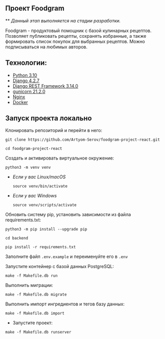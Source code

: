## Проект Foodgram
** *Данный этап выполняется на стадии разработки.*

 Foodgram - продуктовый помощник с базой кулинарных рецептов. Позволяет публиковать рецепты, сохранять избранные, а также формировать список покупок для выбранных рецептов. Можно подписываться на любимых авторов.

## Технологии:
* [Python 3.10](https://docs.python.org/3.10/)
* [Django 4.2.7](https://www.djangoproject.com/)
* [Django REST Framework 3.14.0](https://www.django-rest-framework.org/)
* [gunicorn 21.2.0](https://docs.gunicorn.org/en/stable/)
* [Nginx](https://nginx.org/)
* [Docker](https://www.docker.com/)

## Запуск проекта локально
Клонировать репозиторий и перейти в него:

```
git clone https://github.com/Artyom-Serov/foodgram-project-react.git
```
```
cd foodgram-project-react
```

Cоздать и активировать виртуальное окружение:

```
python3 -m venv venv
```

* *Если у вас Linux/macOS*

    ```
    source venv/bin/activate
    ```

* *Если у вас Windows*

    ```
    source venv/scripts/activate
    ```
Обновить систему pip, установить зависимости из файла requirements.txt:
```
python3 -m pip install --upgrade pip
```
```
cd backend
```
```
pip install -r requirements.txt
```
Заполните файл ```.env.example``` и переименуйте его в ```.env```

Запустите контейнер с базой данных PostgreSQL:
```
make -f Makefile.db run
```
Выполнить миграции:

```
make -f Makefile.db migrate
```
Выполнить импорт ингредиентов и тегов базу данных:

```
make -f Makefile.db import
```
- Запустите проект:
```
make -f Makefile.db runserver
```


